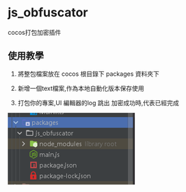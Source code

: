 # js_obfuscator
cocos打包加密插件

## 使用教學

1. 將整包檔案放在 cocos 根目錄下 packages 資料夾下

2. 新增一個text檔案,作為本地自動化版本保存使用

3. 打包你的專案,UI 編輯器的log 跳出 加密成功時,代表已經完成



![image-20210702153153721](image/image-20210702153153721.png)
